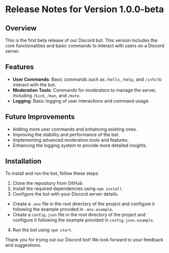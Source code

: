 # Release Notes for Version 1.0.0-beta

## Overview

This is the first beta release of our Discord bot. This version includes the core functionalities and basic commands to interact with users on a Discord server.

## Features

- **User Commands**: Basic commands such as `/hello`, `/help`, and `/info` to interact with the bot.
- **Moderation Tools**: Commands for moderators to manage the server, including `/kick`, `/ban`, and `/mute`.
- **Logging**: Basic logging of user interactions and command usage.

## Future Improvements

- Adding more user commands and enhancing existing ones.
- Improving the stability and performance of the bot.
- Implementing advanced moderation tools and features.
- Enhancing the logging system to provide more detailed insights.

## Installation

To install and run the bot, follow these steps:

1. Clone the repository from GitHub.
2. Install the required dependencies using `npm install`.
3. Configure the bot with your Discord server details.

- Create a `.env` file in the root directory of the project and configure it following the example provided in `.env.example`.
- Create a `config.json` file in the root directory of the project and configure it following the example provided in `config.json.example`.

4. Run the bot using `npm start`.

Thank you for trying out our Discord bot! We look forward to your feedback and suggestions.
